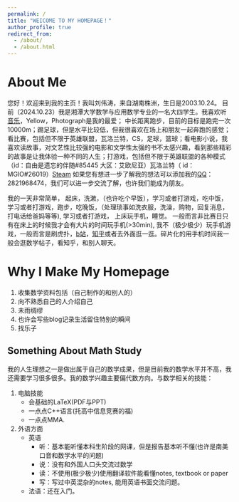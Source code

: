 ```yaml
---
permalink: /
title: "WEICOME TO MY HOMEPAGE！"
author_profile: true
redirect_from: 
  - /about/
  - /about.html
---
```



About Me
======
您好！欢迎来到我的主页！我叫刘伟涛，来自湖南株洲，生日是2003.10.24。
目前（2024.10.23）我是湘潭大学数学与应用数学专业的一名大四学生。我喜欢听[音乐](https://music.163.com/#/user/home?id=315677040)，Yellow，Photograph是我的最爱； 中长距离跑步，目前的目标是跑完一次10000m；踢足球，但是水平比较低，但我很喜欢在场上和朋友一起奔跑的感觉；看比赛，包括但不限于英雄联盟，瓦洛兰特，CS，足球，篮球；看电影小说，我喜欢读故事，对文艺性比较强的电影和文学性太强的书不太感兴趣，看到那些精彩的故事是让我体验一种不同的人生；打游戏，包括但不限于英雄联盟的各种模式（id：自由是遗忘的伴随#85445 大区：艾欧尼亚）瓦洛兰特（ id：MGIO#26019）[Steam](https://steamcommunity.com/profiles/76561199028423416/) 如果您有想进一步了解我的想法可以添加我的[QQ](QQ.jpg)：2821968474，我们可以进一步交流了解，也许我们能成为朋友。

我的一天非常简单， 起床，洗漱，（也许吃个早饭），学习或者打游戏，吃中饭，学习或者打游戏，跑步，吃晚饭，（处理琐事如洗衣服，洗澡，购物，回复消息，打电话给爸妈等等), 学习或者打游戏， 上床玩手机，睡觉。 一般而言非比赛日只有在床上的时候我才会有大片的时间玩手机(>30min),  我不（极少极少）玩手机游戏，一般而言是刷虎扑，[b站](https://space.bilibili.com/170010528?spm_id_from=333.999.0.0)，[知乎](https://www.zhihu.com/people/ao-zang-43)或者去外面逛一逛。碎片化的用手机时间我一般会逛数学帖子，看知乎，和别人聊天。

Why I Make My Homepage
======
1. 收集数学资料包括（自己制作的和别人的）
1. 向不熟悉自己的人介绍自己
1. 未雨绸缪
1. 也许会写些blog记录生活留住特别的瞬间
1. 找乐子

Something About Math Study
------
我的人生理想之一是做出属于自己的数学成果，但是目前我的数学水平并不高，我还需要学习很多很多。我的数学兴趣主要偏代数方向。与数学相关的技能：
1. 电脑技能 
    - 会基础的LaTeX(PDF与PPT)
    - 一点点C++语言(托高中信息竞赛的福)
    - 一点点MMA. 
2. 外语方面
    - 英语
       - 听：基本能听懂本科生阶段的网课，但是报告基本听不懂(也许是南美口音和数学水平的问题)
       - 说：没有和外国人口头交流过数学
       - 读：不使用(极少极少)使用翻译软件能看懂notes, textbook or paper
       - 写：写过中英混杂的notes, 能用英语书面交流问题。 
    - 法语：还在入门。

